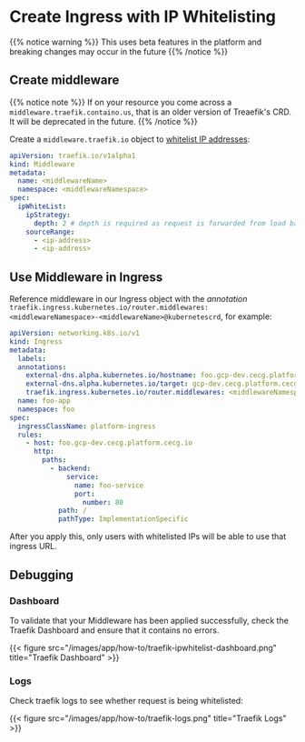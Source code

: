 # Create Ingress with IP Whitelisting

{{% notice warning %}}
This uses beta features in the platform and breaking changes may occur in the future
{{% /notice %}}

## Create middleware

{{% notice note %}}
If on your resource you come across a `middleware.traefik.containo.us`, that is an older version of Treaefik's CRD. It will be deprecated in the future.
{{% /notice %}}

Create a `middleware.traefik.io` object to [whitelist IP addresses](https://doc.traefik.io/traefik/middlewares/http/ipwhitelist/):

```yaml
apiVersion: traefik.io/v1alpha1
kind: Middleware
metadata:
  name: <middlewareName>
  namespace: <middlewareNamespace>
spec:
  ipWhiteList:
    ipStrategy:
      depth: 2 # depth is required as request is forwarded from load balancer. See https://doc.traefik.io/traefik/middlewares/http/ipwhitelist/#ipstrategydepth for more details
    sourceRange:
      - <ip-address>
      - <ip-address>
```

## Use Middleware in Ingress

Reference middleware in our Ingress object with the _annotation_ `traefik.ingress.kubernetes.io/router.middlewares: <middlewareNamespace>-<middlewareName>@kubernetescrd`, for example:

```yaml
apiVersion: networking.k8s.io/v1
kind: Ingress
metadata:
  labels:
  annotations:
    external-dns.alpha.kubernetes.io/hostname: foo.gcp-dev.cecg.platform.cecg.io # change this to point to your hostname
    external-dns.alpha.kubernetes.io/target: gcp-dev.cecg.platform.cecg.io # change this to point to your domain
    traefik.ingress.kubernetes.io/router.middlewares: <middlewareNamespace>-<middlewareName>@kubernetescrd
  name: foo-app
  namespace: foo
spec:
  ingressClassName: platform-ingress
  rules:
    - host: foo.gcp-dev.cecg.platform.cecg.io
      http:
        paths:
          - backend:
              service:
                name: foo-service
                port:
                  number: 80
            path: /
            pathType: ImplementationSpecific
```

After you apply this, only users with whitelisted IPs will be able to use that ingress URL.

## Debugging

### Dashboard

To validate that your Middleware has been applied successfully, check the Traefik Dashboard and ensure that it contains no errors.

{{< figure src="/images/app/how-to/traefik-ipwhitelist-dashboard.png" title="Traefik Dashboard" >}}

### Logs

Check traefik logs to see whether request is being whitelisted:

{{< figure src="/images/app/how-to/traefik-logs.png" title="Traefik Logs" >}}
